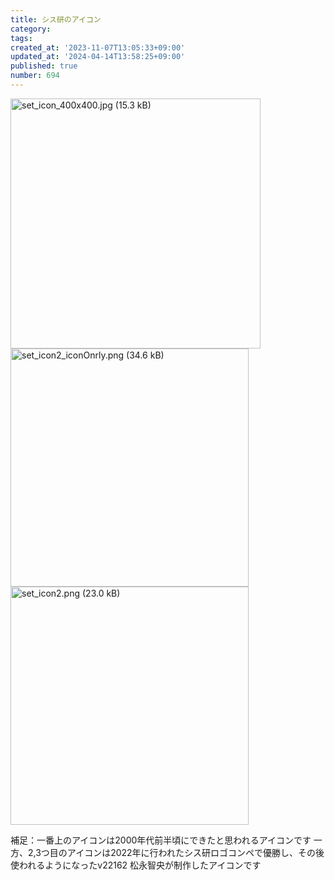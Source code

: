 ```yaml
---
title: シス研のアイコン
category:
tags:
created_at: '2023-11-07T13:05:33+09:00'
updated_at: '2024-04-14T13:58:25+09:00'
published: true
number: 694
---
```


<img width="400" alt="set_icon_400x400.jpg (15.3 kB)" src="https://img.esa.io/uploads/production/attachments/19973/2023/11/07/129607/474915ae-42b5-438b-880b-c03bfffac359.jpg">
<img width="381" alt="set_icon2_iconOnrly.png (34.6 kB)" src="https://img.esa.io/uploads/production/attachments/19973/2023/11/07/129607/03b06c37-046e-410f-8a1f-fbe58b82d3a0.png">
<img width="381" alt="set_icon2.png (23.0 kB)" src="https://img.esa.io/uploads/production/attachments/19973/2023/11/07/129607/5bed1fd4-01cc-4470-82b1-60039b6aa096.png">

補足：一番上のアイコンは2000年代前半頃にできたと思われるアイコンです
一方、2,3つ目のアイコンは2022年に行われたシス研ロゴコンペで優勝し、その後使われるようになったv22162 松永智央が制作したアイコンです

